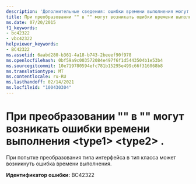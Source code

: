 ```yaml
---
description: 'Дополнительные сведения: ошибки времени выполнения могут возникать при преобразовании " <type1> " в "" <type2> .'
title: При преобразовании "" в "" могут возникать ошибки времени выполнения <type1> <type2> .
ms.date: 07/20/2015
f1_keywords:
- bc42322
- vbc42322
helpviewer_keywords:
- BC42322
ms.assetid: 6aabd280-b361-4a18-b743-2beeef90f978
ms.openlocfilehash: 0bf59a9c003572084e497f6f1d5443504b1e53b4
ms.sourcegitcommit: 10e719780594efc781b15295e499c66f316068b8
ms.translationtype: MT
ms.contentlocale: ru-RU
ms.lasthandoff: 02/14/2021
ms.locfileid: "100430304"
---
```

# <a name="runtime-errors-might-occur-when-converting-type1-to-type2"></a>При преобразовании "" в "" могут возникать ошибки времени выполнения \<type1> \<type2> .

При попытке преобразования типа интерфейса в тип класса может возникнуть ошибка времени выполнения.

**Идентификатор ошибки:** BC42322
